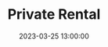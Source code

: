 ---
date: 2023-03-25 13:00:00
dates: 8:00 am on Mar 25 2023
draft: false
durationMinutes: 600
title: Private Rental
---